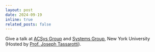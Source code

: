 ```yaml
---
layout: post
date: 2024-09-19
inline: true
related_posts: false
---
```


Give a talk at [ACSys Group](https://cs.nyu.edu/acsys/index.html) and [Systems Group](https://www.news.cs.nyu.edu/), New York University (Hosted by [Prof. Joseph Tassarotti](https://cs.nyu.edu/~jt4767/)).